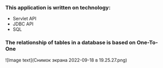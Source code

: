 ### This application is written on technology:
 - Servlet API 
 - JDBC API
 - SQL 
### The relationship of tables in a database is based on One-To-One

![Image text](Снимок экрана 2022-09-18 в 19.25.27.png)